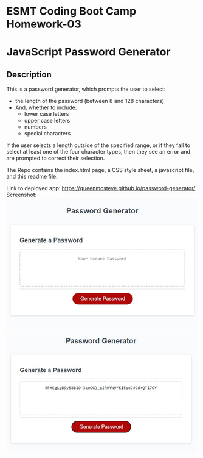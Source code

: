 # ESMT Coding Boot Camp Homework-03

# JavaScript Password Generator

## Description

This is a password generator, which prompts the user to select:

- the length of the password (between 8 and 128 characters)
- And, whether to include:
  - lower case letters
  - upper case letters
  - numbers
  - special characters

If the user selects a length outside of the specified range, or if they fail to select at least one of the four character types, then they see an error and are prompted to correct their selection.

The Repo contains the index.html page, a CSS style sheet, a javascript file, and this readme file.

Link to deployed app:
https://queenmcsteve.github.io/password-generator/
Screenshot:
![screenshot](./assets/PasswordGenerator_screenshot.jpg)
![screenshot](./assets/PasswordGenerator_password_screenshot.jpg)
